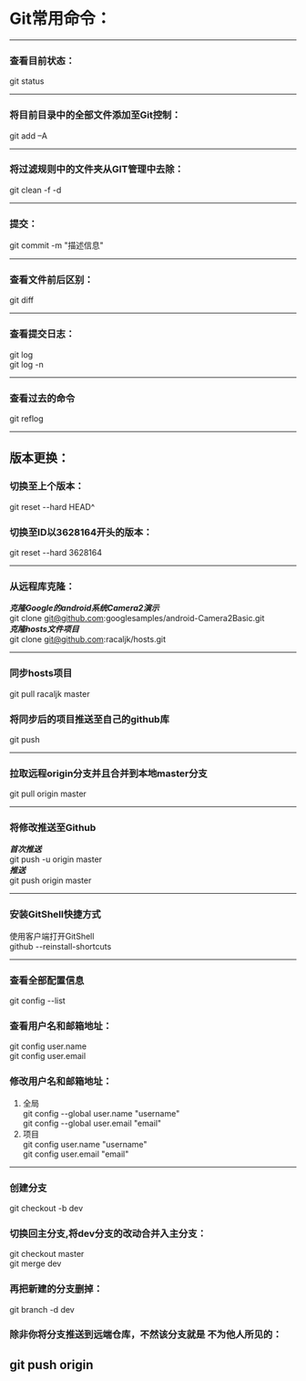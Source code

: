 # Git常用命令：
---
### 查看目前状态：
git status

---
### 将目前目录中的全部文件添加至Git控制：
git add –A

---
### 将过滤规则中的文件夹从GIT管理中去除：
git clean -f -d

---
### 提交：
git commit -m "描述信息"

---
### 查看文件前后区别：
git diff

---
### 查看提交日志：
git log<br>
git log -n

---
### 查看过去的命令
git reflog

---
## 版本更换：
### 切换至上个版本：
git reset --hard HEAD^
### 切换至ID以3628164开头的版本：
git reset --hard 3628164

---
### 从远程库克隆：
***克隆Google的android系统Camera2演示***<br>
git clone git@github.com:googlesamples/android-Camera2Basic.git<br>
***克隆hosts文件项目***<br>
git clone git@github.com:racaljk/hosts.git

---
### 同步hosts项目
git pull racaljk master
### 将同步后的项目推送至自己的github库
git push

---
### 拉取远程origin分支并且合并到本地master分支
git pull origin master

---
### 将修改推送至Github
***首次推送***<br>
git push -u origin master<br>
***推送***<br>
git push origin master

---
### 安装GitShell快捷方式
使用客户端打开GitShell<br>
github --reinstall-shortcuts<br>

---
### 查看全部配置信息
git config --list
### 查看用户名和邮箱地址：
git config user.name<br>
git config user.email
### 修改用户名和邮箱地址：
1. 全局<br>
git config --global user.name "username"<br>
git config --global user.email "email"<br>
2. 项目<br>
git config user.name "username"<br>
git config user.email "email"<br>
---
### 创建分支
git checkout -b dev
### 切换回主分支,将dev分支的改动合并入主分支：
git checkout master<br>
git merge dev
### 再把新建的分支删掉：
git branch -d dev
### 除非你将分支推送到远端仓库，不然该分支就是 不为他人所见的：
git push origin <branch>
---
